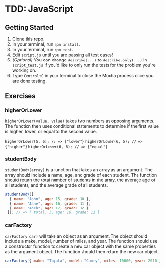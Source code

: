 # TDD: JavaScript

## Getting Started

1. Clone this repo.
2. In your terminal, run `npm install`.
3. In your terminal, run `npm test`.
4. Edit `script.js` until you are passing all test cases!
5. _(Optional)_ You can change `describe(...)` to `describe.only(...)` in `script_test.js` if you'd like to only run the tests for the problem you're working on.
6. Type `Control+C` in your terminal to close the Mocha process once you are done testing.

## Exercises

### higherOrLower

`higherOrLower(value, value)` takes two numbers as opposing arguments. The function then uses conditional statements to determine if the first value is higher, lower, or equal to the second value.

`higherOrLower(5, 6); // => {"lower"}`
`higherOrLower(6, 5); // => {"higher"}`
`higherOrLower(6, 6); // => {"equal"}`

### studentBody

`studentBody(array)` is a function that takes an array as an argument. The array should include a name, age, and grade of each student. The function should return the total number of students in the array, the average age of all students, and the average grade of all students.

```js 
studentBody([ 
  { name: "John", age: 15, grade: 10 }, 
  { name: "Jane", age: 16, grade: 11 }, 
  { name: "Jack", age: 17, grade: 12 }
 ]); // => { total: 3, age: 16, grade: 11 }
```
 
### carFactory

`carFactory(car)` will take an object as an argument. The object should include a make, model, number of miles, and year. The function should use a constructor function to create a new car object with the same properties as the argument object. The function should then return the new car object.

```js
carFactory({ make: "Toyota", model: "Camry", miles: 10000, year: 2010 }); // => { make: "Toyota", model: "Camry", miles: 10000, year: 2010 }
```